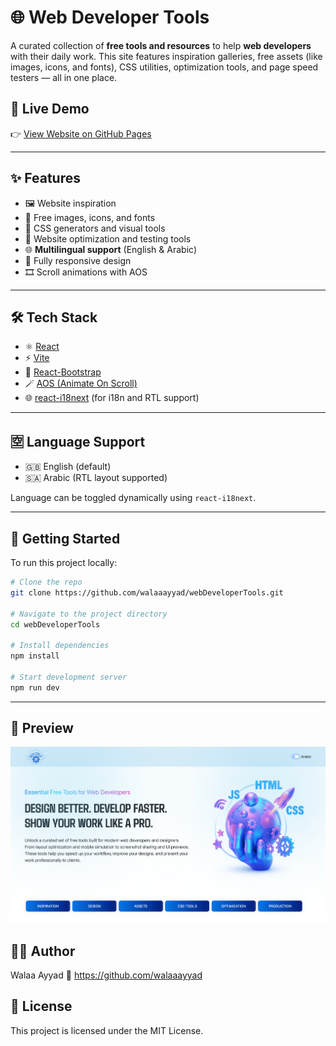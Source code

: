 # 🌐 Web Developer Tools

A curated collection of **free tools and resources** to help **web developers** with their daily work. This site features inspiration galleries, free assets (like images, icons, and fonts), CSS utilities, optimization tools, and page speed testers — all in one place.

## 🚀 Live Demo

👉 [View Website on GitHub Pages](https://walaaayyad.github.io/webDeveloperTools/)

---

## ✨ Features

- 🖼️ Website inspiration
- 🧩 Free images, icons, and fonts
- 🎨 CSS generators and visual tools
- 🚀 Website optimization and testing tools
- 🌐 **Multilingual support** (English & Arabic)
- 📱 Fully responsive design
- 🎞️ Scroll animations with AOS

---

## 🛠️ Tech Stack

- ⚛️ [React](https://reactjs.org/)
- ⚡ [Vite](https://vitejs.dev/)
- 💠 [React-Bootstrap](https://react-bootstrap.github.io/)
- 🪄 [AOS (Animate On Scroll)](https://michalsnik.github.io/aos/)
- 🌐 [react-i18next](https://react.i18next.com/) (for i18n and RTL support)

---

## 🈳 Language Support

- 🇬🇧 English (default)
- 🇸🇦 Arabic (RTL layout supported)

Language can be toggled dynamically using `react-i18next`.

---

## 📁 Getting Started

To run this project locally:

```bash
# Clone the repo
git clone https://github.com/walaaayyad/webDeveloperTools.git

# Navigate to the project directory
cd webDeveloperTools

# Install dependencies
npm install

# Start development server
npm run dev
```
---
## 📸 Preview
![Web Developer Tools Screenshot](public/pageScreen.png)

## 👩‍💻 Author
Walaa Ayyad
🔗 https://github.com/walaaayyad

## 📄 License
This project is licensed under the MIT License.